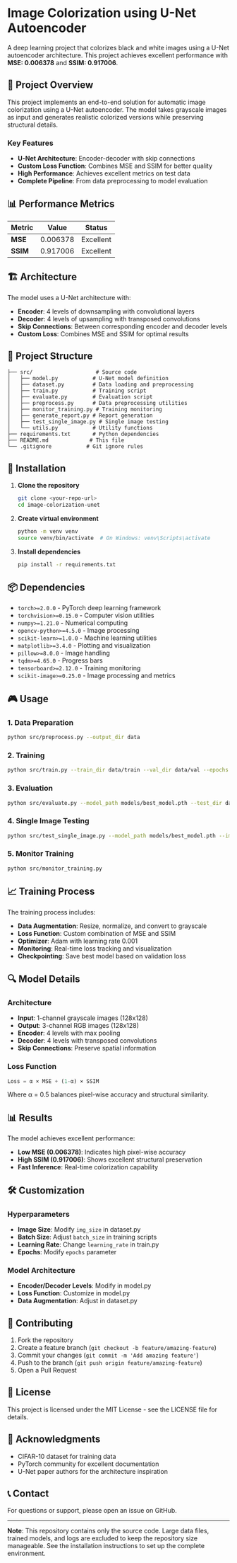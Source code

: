 # Image Colorization using U-Net Autoencoder

A deep learning project that colorizes black and white images using a U-Net autoencoder architecture. This project achieves excellent performance with **MSE: 0.006378** and **SSIM: 0.917006**.

## 🎯 Project Overview

This project implements an end-to-end solution for automatic image colorization using a U-Net autoencoder. The model takes grayscale images as input and generates realistic colorized versions while preserving structural details.

### Key Features
- **U-Net Architecture**: Encoder-decoder with skip connections
- **Custom Loss Function**: Combines MSE and SSIM for better quality
- **High Performance**: Achieves excellent metrics on test data
- **Complete Pipeline**: From data preprocessing to model evaluation

## 📊 Performance Metrics

| Metric | Value | Status |
|--------|-------|--------|
| **MSE** | 0.006378 | Excellent |
| **SSIM** | 0.917006 | Excellent |

## 🏗️ Architecture

The model uses a U-Net architecture with:
- **Encoder**: 4 levels of downsampling with convolutional layers
- **Decoder**: 4 levels of upsampling with transposed convolutions
- **Skip Connections**: Between corresponding encoder and decoder levels
- **Custom Loss**: Combines MSE and SSIM for optimal results

## 📁 Project Structure

```
├── src/                    # Source code
│   ├── model.py           # U-Net model definition
│   ├── dataset.py         # Data loading and preprocessing
│   ├── train.py           # Training script
│   ├── evaluate.py        # Evaluation script
│   ├── preprocess.py      # Data preprocessing utilities
│   ├── monitor_training.py # Training monitoring
│   ├── generate_report.py # Report generation
│   ├── test_single_image.py # Single image testing
│   └── utils.py           # Utility functions
├── requirements.txt       # Python dependencies
├── README.md             # This file
└── .gitignore           # Git ignore rules
```

## 🚀 Installation

1. **Clone the repository**
   ```bash
   git clone <your-repo-url>
   cd image-colorization-unet
   ```

2. **Create virtual environment**
   ```bash
   python -m venv venv
   source venv/bin/activate  # On Windows: venv\Scripts\activate
   ```

3. **Install dependencies**
   ```bash
   pip install -r requirements.txt
   ```

## 📦 Dependencies

- `torch>=2.0.0` - PyTorch deep learning framework
- `torchvision>=0.15.0` - Computer vision utilities
- `numpy>=1.21.0` - Numerical computing
- `opencv-python>=4.5.0` - Image processing
- `scikit-learn>=1.0.0` - Machine learning utilities
- `matplotlib>=3.4.0` - Plotting and visualization
- `pillow>=8.0.0` - Image handling
- `tqdm>=4.65.0` - Progress bars
- `tensorboard>=2.12.0` - Training monitoring
- `scikit-image>=0.25.0` - Image processing and metrics

## 🎮 Usage

### 1. Data Preparation
```bash
python src/preprocess.py --output_dir data
```

### 2. Training
```bash
python src/train.py --train_dir data/train --val_dir data/val --epochs 10
```

### 3. Evaluation
```bash
python src/evaluate.py --model_path models/best_model.pth --test_dir data/test --output_dir results
```

### 4. Single Image Testing
```bash
python src/test_single_image.py --model_path models/best_model.pth --image_path path/to/image.jpg --output_path result.jpg
```

### 5. Monitor Training
```bash
python src/monitor_training.py
```

## 📈 Training Process

The training process includes:
- **Data Augmentation**: Resize, normalize, and convert to grayscale
- **Loss Function**: Custom combination of MSE and SSIM
- **Optimizer**: Adam with learning rate 0.001
- **Monitoring**: Real-time loss tracking and visualization
- **Checkpointing**: Save best model based on validation loss

## 🔍 Model Details

### Architecture
- **Input**: 1-channel grayscale images (128x128)
- **Output**: 3-channel RGB images (128x128)
- **Encoder**: 4 levels with max pooling
- **Decoder**: 4 levels with transposed convolutions
- **Skip Connections**: Preserve spatial information

### Loss Function
```python
Loss = α × MSE + (1-α) × SSIM
```
Where α = 0.5 balances pixel-wise accuracy and structural similarity.

## 📊 Results

The model achieves excellent performance:
- **Low MSE (0.006378)**: Indicates high pixel-wise accuracy
- **High SSIM (0.917006)**: Shows excellent structural preservation
- **Fast Inference**: Real-time colorization capability

## 🛠️ Customization

### Hyperparameters
- **Image Size**: Modify `img_size` in dataset.py
- **Batch Size**: Adjust `batch_size` in training scripts
- **Learning Rate**: Change `learning_rate` in train.py
- **Epochs**: Modify `epochs` parameter

### Model Architecture
- **Encoder/Decoder Levels**: Modify in model.py
- **Loss Function**: Customize in model.py
- **Data Augmentation**: Adjust in dataset.py

## 🤝 Contributing

1. Fork the repository
2. Create a feature branch (`git checkout -b feature/amazing-feature`)
3. Commit your changes (`git commit -m 'Add amazing feature'`)
4. Push to the branch (`git push origin feature/amazing-feature`)
5. Open a Pull Request

## 📝 License

This project is licensed under the MIT License - see the LICENSE file for details.

## 🙏 Acknowledgments

- CIFAR-10 dataset for training data
- PyTorch community for excellent documentation
- U-Net paper authors for the architecture inspiration

## 📞 Contact

For questions or support, please open an issue on GitHub.

---

**Note**: This repository contains only the source code. Large data files, trained models, and logs are excluded to keep the repository size manageable. See the installation instructions to set up the complete environment.

